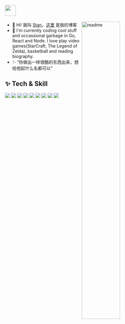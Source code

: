 <h1>
<img width='35' src='https://cdn.jsdelivr.net/gh/yesmore/img/img/pop_cat.gif'/>  	
</h1>

<img align='right' width='50%' alt='readme' src="https://github-readme-stats-git-masterrstaa-rickstaa.vercel.app/api?username=Stan370&show_icons=true&theme=react" />

- 👴 Hi! 我叫 <a href='https://stan370.github.io'>Stan</a>，<a href='https://stan370.github.io'>这里</a> 是我的博客
- 🚀 I'm currently coding cool stuff and occassional garbage in Go, React and Node. I love play video games(StarCraft, The Legend of Zelda), basketball and reading biography.
- ✨ “你做出一样很酷的东西出来，想给他起什么名都可以”



## ✨ Tech & Skill

<div align="left">
  <img src="https://img.shields.io/badge/-JavaScript-f6da1c?style=flat-square&logo=javascript&logoColor=white">
  <img src="https://img.shields.io/badge/-TypeScript-2b6dbf?style=flat-square&logo=typescript&logoColor=white">


  <img src="https://img.shields.io/badge/-Node.js-3C873A?style=flat-square&logo=Node.js&logoColor=white">	
  <img src="https://img.shields.io/badge/-Go-55b9f3?style=flat-square&logo=go">	
  <img src="https://img.shields.io/badge/-Git-ee462c?style=flat-square&logo=git&logoColor=white">
  <img src="https://img.shields.io/badge/-Nginx-408e43?style=flat-square&logo=nginx&logoColor=white">
  <img src="https://img.shields.io/badge/-Docker-218bea?style=flat-square&logo=docker&logoColor=white">
  <img src="https://img.shields.io/badge/-Github-black?style=flat-square&logo=github">	
  <img src="https://img.shields.io/badge/Java-ED8B00?style=flat-square&logo=openjdk">
</div>
